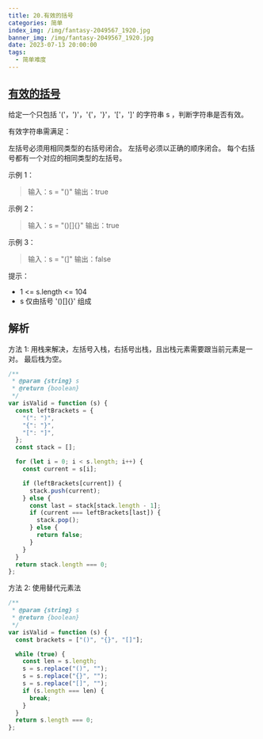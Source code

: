 ```yaml
---
title: 20.有效的括号
categories: 简单
index_img: /img/fantasy-2049567_1920.jpg
banner_img: /img/fantasy-2049567_1920.jpg
date: 2023-07-13 20:00:00
tags:
  - 简单难度
---
```


## [有效的括号](https://leetcode.cn/problems/valid-parentheses/)

给定一个只包括 '('，')'，'{'，'}'，'['，']' 的字符串 s ，判断字符串是否有效。

有效字符串需满足：

左括号必须用相同类型的右括号闭合。
左括号必须以正确的顺序闭合。
每个右括号都有一个对应的相同类型的左括号。

<!-- more -->

示例 1：

> 输入：s = "()"
> 输出：true

示例 2：

> 输入：s = "()[]{}"
> 输出：true

示例 3：

> 输入：s = "(]"
> 输出：false

提示：

- 1 <= s.length <= 104
- s 仅由括号 '()[]{}' 组成

## 解析

方法 1: 用栈来解决，左括号入栈，右括号出栈，且出栈元素需要跟当前元素是一对。
最后栈为空。

```javascript
/**
 * @param {string} s
 * @return {boolean}
 */
var isValid = function (s) {
  const leftBrackets = {
    "(": ")",
    "{": "}",
    "[": "]",
  };
  const stack = [];

  for (let i = 0; i < s.length; i++) {
    const current = s[i];

    if (leftBrackets[current]) {
      stack.push(current);
    } else {
      const last = stack[stack.length - 1];
      if (current === leftBrackets[last]) {
        stack.pop();
      } else {
        return false;
      }
    }
  }
  return stack.length === 0;
};
```

方法 2: 使用替代元素法

```javascript
/**
 * @param {string} s
 * @return {boolean}
 */
var isValid = function (s) {
  const brackets = ["()", "{}", "[]"];

  while (true) {
    const len = s.length;
    s = s.replace("()", "");
    s = s.replace("{}", "");
    s = s.replace("[]", "");
    if (s.length === len) {
      break;
    }
  }
  return s.length === 0;
};
```
